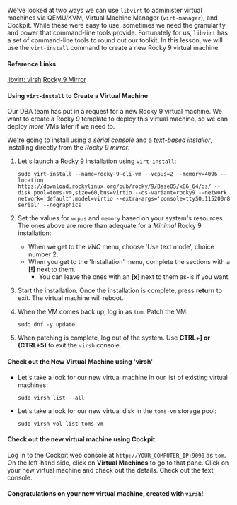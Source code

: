 We've looked at two ways we can use `libvirt` to administer virtual machines via QEMU/KVM, Virtual Machine Manager (`virt-manager`), and Cockpit.  While these were easy to use, sometimes we need the granularity and power that command-line tools provide.  Fortunately for us, `libvirt` has a set of command-line tools to round out our toolkit.  In this lesson, we will use the `virt-install` command to create a new Rocky 9 virtual machine.

#### Reference Links

[libvirt: virsh](https://libvirt.org/manpages/virsh.html#synopsis)
[Rocky 9 Mirror](https://download.rockylinux.org/pub/rocky/9/BaseOS/x86_64/os/)

#### Using `virt-install` to Create a Virtual Machine

Our DBA team has put in a request for a new Rocky 9 virtual machine.  We want to create a Rocky 9 template to deploy this virtual machine, so we can deploy *more* VMs later if we need to.

We're going to install using a *serial console* and a *text-based installer*, installing directly from the *Rocky 9 mirror*.

1. Let's launch a Rocky 9 installation using `virt-install`:
    ```
    sudo virt-install --name=rocky-9-cli-vm --vcpus=2 --memory=4096 --location https://download.rockylinux.org/pub/rocky/9/BaseOS/x86_64/os/ --disk pool=toms-vm,size=60,bus=virtio --os-variant=rocky9 --network network='default',model=virtio --extra-args='console=ttyS0,115200n8 serial' --nographics
    ```
2. Set the values for `vcpus` and `memory` based on your system's resources.  The ones above are more than adequate for a *Minimal* Rocky 9 installation:
    - When we get to the *VNC* menu, choose 'Use text mode', choice number 2.
    - When you get to the 'Installation' menu, complete the sections with a **[!]** next to them.
      - You can leave the ones with an **[x]** next to them as-is if you want

3. Start the installation.  Once the installation is complete, press **return** to exit.  The virtual machine will reboot.

4. When the VM comes back up, log in as `tom`.  Patch the VM:
    ```
    sudo dnf -y update
    ```
5. When patching is complete, log out of the system.  Use **CTRL**+**] or (CTRL+5)** to exit the `virsh` console.

#### Check out the New Virtual Machine using 'virsh'

- Let's take a look for our new virtual machine in our list of existing virtual machines:
    ```
    sudo virsh list --all
    ```
- Let's take a look for our new virtual disk in the `toms-vm` storage pool:
    ```
    sudo virsh vol-list toms-vm
    ```

#### Check out the new virtual machine using Cockpit

Log in to the Cockpit web console at `http://YOUR_COMPUTER_IP:9090` as `tom`.  On the left-hand side, click on **Virtual Machines** to go to that pane.  Click on your new virtual machine and check out the details.  Check out the text console.

#### Congratulations on your new virtual machine, created with `virsh`!